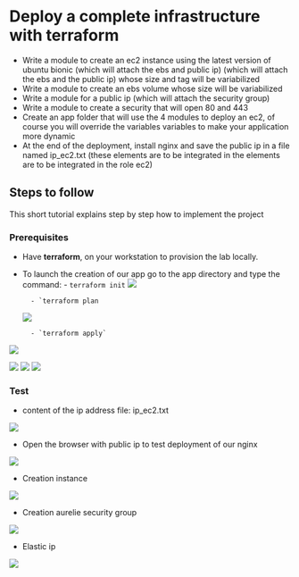 # Deploy a complete infrastructure with terraform


  * Write a module to create an ec2 instance using the latest version of ubuntu bionic (which will attach the ebs and public ip)
  (which will attach the ebs and the public ip) whose size and tag will be variabilized
  * Write a module to create an ebs volume whose size will be variabilized
  * Write a module for a public ip (which will attach the security group)
  * Write a module to create a security that will open 80 and 443
  * Create an app folder that will use the 4 modules to deploy an ec2, of course you will override the variables
  variables to make your application more dynamic
  * At the end of the deployment, install nginx and save the public ip in a file named ip_ec2.txt (these elements are to be integrated in the
  elements are to be integrated in the role ec2)
  
## Steps to follow
This short tutorial explains step by step how to implement the  project

### Prerequisites

- Have **terraform**, on your workstation to provision the lab locally.
- To launch the creation of our app go to the app directory and type the command:
		- `terraform init`
	**![](https://lh5.googleusercontent.com/E0uJFijQjoB8EiDbAG9N5C_vlWtFHdjIvEJevPYvW6L4xqYlLZdyQBvYeBhzI1G296K0c_ktZMwmNWzCGarjCsuQu7DIEAByC9PSTE69s_hARuA2zLfn3eR3-3uBBFjuz9Sc_E5b_JBuqCoWCW33KR1IU-5Amjljhn5XFkg4q-vyQ99SBWJoeGqYeW9B1g)**
	
		- `terraform plan
		
	**![](https://lh5.googleusercontent.com/PxpssQyGOxjzDyHlAnsWs2Y-WkN54hIfp89zsnbzthvz4i4rNk8BfSeWODmIiDbasH1xcshPvl0XX5FI-f6zAxo7DgodjoMKi_OEPueuUg-ENgAeWaTmrSx9jiwoTWUAWrDjC4wNwzAR0YZkRs710u7I8wF3v3IcDxGKeN0YfivwyeqGKea45-G2wwqkCQ)**
	
		- `terraform apply`
		
**![](https://lh4.googleusercontent.com/DdgGp__iNBtN3yqX490XXMxw_hxRqPVuT-7n1tnTua8SwNaDBXH9ygKftqJDCAAfOGV7RBeqq6MeJEE762eVsHfOlYxc-Sn8Bzdk7OkaaNRFIZ0XInkGGDVKGyiigQ6bDcM_QDgYf6ISPqrV5YxDFj9OLcOZTcucpHB1KVpfrTybtrDxea_cxDhA-Ox_4Q)**

**![](https://lh3.googleusercontent.com/PWEre8SX0OuG6ondklyQbyT_QtiCT9_MgapQfRpMw0Xnb23zMl4JCJ0LUZkoiQVBp9In2Bbu6a3j5G-ECdUofr6PXBW-fKPSw6yE_A6RLn2lHdFy_w4mWy_Wuldwp3qZB2RBA61Z3_58XCRTxwV71dXOEXwWLHW4doQOupHCzl12BUB02nc6ih_BbjWgxw)**
**![](https://lh3.googleusercontent.com/fj-B2AkaloDLv1yjlEb42i3Sy68cwkavDiJ-cfNU1MCChycNz2t3sAfxTHwxxlSCKF2Y1D8t6NEeYaQ52O17ZYcZRA42y98Rv0utXPoKFrfm7mwxwtSRdSwua4t-g8Kz2FCPMTxK_Oi3wSxUvOmS_nh0B-0DAwDmNpA5z-TVOeXchq-3llv345F1xR7ofg)**
**![](https://lh4.googleusercontent.com/YtSEXEre7EpGbpEjevzO7zT2HJP_EhEn5BWixCmyur8NKiEHxF4LPf7ZmQN44-zTiP0wU1FG8WQhC8xl-0NAI38lVDYvDZsYSVuhTzaoVIPTiVVzciBNojuYIgg34qVXNHeNYDEfsxFIsZxl63dE9bUNH2sR1egiTu6rbjadckJsGI9IwIYIn2yRzY3uRA)**

###  Test

- content of the ip address file: ip_ec2.txt

**![](https://lh6.googleusercontent.com/mTyZYLF4d-xNtqUTOyO1ZTe1BNzDNEck8qlAC-ju9oo7Dk1RCZ4NF_9Mci2EpdKE01-vQdK7VdJjy2vmippSR93Wa2d7rUTGMHhsAeKOep92YP4WTxp3LfBvVxAdiIy42wzneUNoOLIvQ0K74sklVkGT1b3DOOCz6SdmyLwsLQM3_DKPgPmm5HmZErJOIg)**

- Open the browser with public ip to test deployment of our nginx

**![](https://lh4.googleusercontent.com/klRsBGuo50dEK7kjo_fW4PpxGrqBZd3GlPazig_k6RR-0yB6GQyKJvrXv5EEO4VUj78NDVMQ4GRFDojYlgWuEksSehrxZg6vmElVtL2miOdqtMS_hZjUbvueg9wQxcVGtKlUumynV9Ep8NGDZcFSibCMfYwQXjlx2Rg59NqaDHES2LoZ-aSSd7kloV2WhA)**

- Creation instance

**![](https://lh4.googleusercontent.com/7AjUBYl6OGI6eAUOSbEwxvc5NnLRp-myBPnaXzTIAgGboX8KVXfhz0fV3OcQSu3MWlGmWbMHEQci0IYmQLTNHLBSgYsd9ei6CS2VWqaiAfVSA1pSfLjs2T0mhcGkDdez2ivpf-3YhvDYh-meHEYnQTMNo0H9qqAjLh6Y1RbuDjWnHmfR3FSpuw-nlZ7tJg)**

- Creation aurelie security group

**![](https://lh4.googleusercontent.com/PvKxQ_8a-bGdlGXhd_o7gzqtbbOst2BmZ3Y4G9sAd3cOVZCT1BBQqwCvCBw0HObUKZfm7KBzHAYADEkMVvk9HRN1P18GC0cpDSBTe_IZUlA0diVxI3fl_bw9Z6lyM6CncrmwIuTkOqb4A84q5SMNYLfq9T3rl0gGmF-4qQyXJzX0E-boh-S_RSSwJkoxWQ)**

- Elastic ip

**![](https://lh3.googleusercontent.com/LjgEUEehIJZXENNXcw8MmoCQsa6CGln_0kI4EScKn_7cs4khR8mWkVAjsLa8R_Cm8Ndz30ig9K_k7Gvx61LZBDECvKtMtrtnFjNeiwVtSf8UkrlrWYsQ7MbBZFpRxhvPhzYL2AwHA2N9ENHXCTQg9W1xzqsWccBf_yH-ATh6framk7XqcPy4_IO0HdJedA)**

